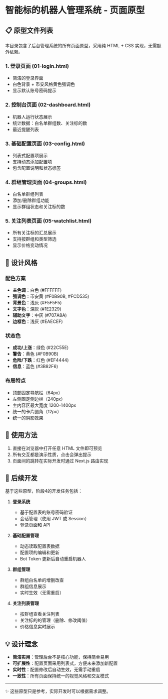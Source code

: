 # 智能标的机器人管理系统 - 页面原型

## 📋 原型文件列表

本目录包含了后台管理系统的所有页面原型，采用纯 HTML + CSS 实现，无需额外依赖。

### 1. 登录页面 (01-login.html)
- 简洁的登录界面
- 白色背景 + 币安风格黄色强调色
- 显示默认账号密码提示

### 2. 控制台页面 (02-dashboard.html)
- 机器人运行状态展示
- 统计数据：白名单群组数、关注标的数
- 最近提醒列表

### 3. 基础配置页面 (03-config.html)
- 列表式配置项展示
- 支持动态添加配置项
- 包含配置说明和状态标签

### 4. 群组管理页面 (04-groups.html)
- 白名单群组列表
- 添加/删除群组功能
- 显示群组状态和关注标的数

### 5. 关注列表页面 (05-watchlist.html)
- 所有关注标的汇总展示
- 支持按群组和类型筛选
- 显示价格变动情况

## 🎨 设计风格

### 配色方案
- **主色调**：白色 (#FFFFFF)
- **强调色**：币安黄 (#F0B90B, #FCD535)
- **背景色**：浅灰 (#F5F5F5)
- **文字色**：深灰 (#1E2329)
- **辅助文字**：中灰 (#707A8A)
- **边框色**：浅灰 (#EAECEF)

### 状态色
- **成功/上涨**：绿色 (#22C55E)
- **警告**：黄色 (#F0B90B)
- **危险/下跌**：红色 (#EF4444)
- **信息**：蓝色 (#3B82F6)

### 布局特点
- 顶部固定导航栏（64px）
- 左侧固定侧边栏（240px）
- 主内容区最大宽度 1200-1400px
- 统一的卡片圆角（12px）
- 统一的阴影效果

## 📖 使用方法

1. 直接在浏览器中打开任意 HTML 文件即可预览
2. 所有交互都是演示性质，点击会弹出提示
3. 页面间的跳转在实际开发时通过 Next.js 路由实现

## 🚀 后续开发

基于这些原型，阶段4的开发任务包括：

1. **登录系统**
   - 基于配置表的账号密码验证
   - 会话管理（使用 JWT 或 Session）
   - 登录页面和 API

2. **基础配置管理**
   - 动态读取配置表数据
   - 配置项的编辑和更新
   - Bot Token 更新后自动重启机器人

3. **群组管理**
   - 群组白名单的增删改查
   - 群组信息展示
   - 实时生效（无需重启）

4. **关注列表管理**
   - 按群组查看关注列表
   - 关注标的的管理（删除、修改阈值）
   - 价格信息实时展示

## 💡 设计理念

- **简洁实用**：管理后台不是核心功能，保持简单易用
- **可扩展性**：配置页面采用列表式，方便未来添加新配置
- **实时性**：配置修改后自动生效，无需手动重启
- **一致性**：所有页面保持统一的视觉风格和交互模式

---

✨ 这些原型只是参考，实际开发时可以根据需求调整。